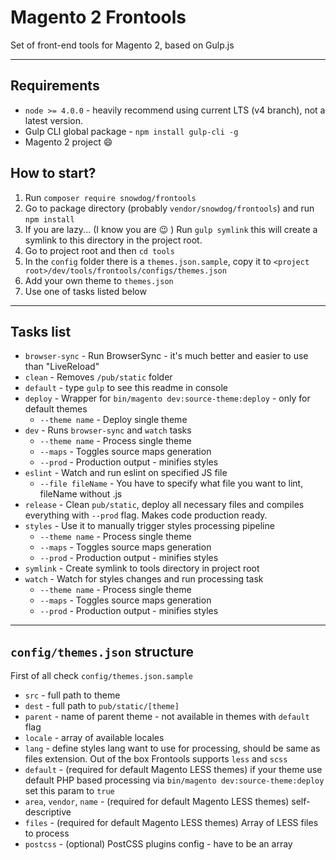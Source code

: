 # Magento 2 Frontools
Set of front-end tools for Magento 2, based on Gulp.js

---

## Requirements
* `node >= 4.0.0` - heavily recommend using current LTS (v4 branch), not a latest version.
* Gulp CLI global package - `npm install gulp-cli -g`
* Magento 2 project :smile:

## How to start?
1. Run `composer require snowdog/frontools`
2. Go to package directory (probably `vendor/snowdog/frontools`) and run `npm install`
3. If you are lazy... (I know you are :wink: ) Run `gulp symlink` this will create a symlink to this directory in the project root.
4. Go to project root and then `cd tools`
5. In the `config` folder there is a `themes.json.sample`, copy it to `<project root>/dev/tools/frontools/configs/themes.json`
6. Add your own theme to `themes.json`
7. Use one of tasks listed below

---

## Tasks list
* `browser-sync` - Run BrowserSync - it's much better and easier to use than "LiveReload"
* `clean` - Removes `/pub/static` folder
* `default` - type `gulp` to see this readme in console
* `deploy` - Wrapper for `bin/magento dev:source-theme:deploy` - only for default themes
  * `--theme name` - Deploy single theme
* `dev` - Runs `browser-sync` and `watch` tasks
  * `--theme name` - Process single theme
  * `--maps` - Toggles source maps generation
  * `--prod` - Production output - minifies styles
* `eslint` - Watch and run eslint on specified JS file
  * `--file fileName` - You have to specify what file you want to lint, fileName without .js
* `release` - Clean `pub/static`, deploy all necessary files and compiles everything with `--prod` flag. Makes code production ready.
* `styles` - Use it to manually trigger styles processing pipeline
  * `--theme name` - Process single theme
  * `--maps` - Toggles source maps generation
  * `--prod` - Production output - minifies styles
* `symlink` - Create symlink to tools directory in project root
* `watch` - Watch for styles changes and run processing task
  * `--theme name` - Process single theme
  * `--maps` - Toggles source maps generation
  * `--prod` - Production output - minifies styles

---

## `config/themes.json` structure
First of all check `config/themes.json.sample`
- `src` - full path to theme
- `dest` - full path to `pub/static/[theme]`
- `parent` - name of parent theme - not available in themes with `default` flag
- `locale` - array of available locales
- `lang` - define styles lang want to use for processing, should be same as files extension. Out of the box Frontools supports `less` and `scss`
- `default` - (required for default Magento LESS themes) if your theme use default PHP based processing via `bin/magento dev:source-theme:deploy` set this param to `true`
- `area`, `vendor`, `name` - (required for default Magento LESS themes) self-descriptive
- `files` - (required for default Magento LESS themes) Array of LESS files to process
- `postcss` - (optional) PostCSS plugins config - have to be an array
